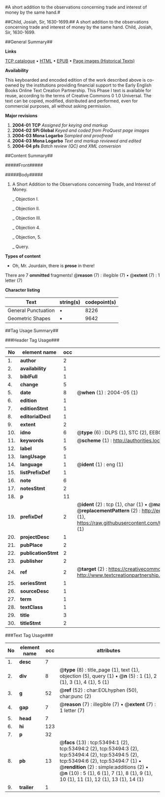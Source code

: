 #A short addition to the observations concerning trade and interest of money by the same hand.#

##Child, Josiah, Sir, 1630-1699.##
A short addition to the observations concerning trade and interest of money by the same hand.
Child, Josiah, Sir, 1630-1699.

##General Summary##

**Links**

[TCP catalogue](http://www.ota.ox.ac.uk/tcp/)  • 
[HTML](http://tei.it.ox.ac.uk/tcp/Texts-HTML/free/A32/A32837.html)  • 
[EPUB](http://tei.it.ox.ac.uk/tcp/Texts-EPUB/free/A32/A32837.epub) • 
[Page images (Historical Texts)](https://data.historicaltexts.jisc.ac.uk/view?pubId=eebo-12071868e&pageId=eebo-12071868e-53494-1)

**Availability**

This keyboarded and encoded edition of the
	       work described above is co-owned by the institutions
	       providing financial support to the Early English Books
	       Online Text Creation Partnership. This Phase I text is
	       available for reuse, according to the terms of Creative
	       Commons 0 1.0 Universal. The text can be copied,
	       modified, distributed and performed, even for
	       commercial purposes, all without asking permission.

**Major revisions**

1. __2004-01__ __TCP__ *Assigned for keying and markup*
1. __2004-02__ __SPi Global__ *Keyed and coded from ProQuest page images*
1. __2004-03__ __Mona Logarbo__ *Sampled and proofread*
1. __2004-03__ __Mona Logarbo__ *Text and markup reviewed and edited*
1. __2004-04__ __pfs__ *Batch review (QC) and XML conversion*

##Content Summary##

#####Front#####

#####Body#####

1. A Short Addition to the Observations concerning Trade, and Interest of Money.

    _ Objection I.

    _ Objection II.

    _ Objection III.

    _ Objection 4.

    _ Objection, 5.

    _ Query.

**Types of content**

  * Oh, Mr. Jourdain, there is **prose** in there!

There are 7 **ommitted** fragments! 
 @__reason__ (7) : illegible (7)  •  @__extent__ (7) : 1 letter (7)

**Character listing**


|Text|string(s)|codepoint(s)|
|---|---|---|
|General Punctuation|•|8226|
|Geometric Shapes|▪|9642|

##Tag Usage Summary##

###Header Tag Usage###

|No|element name|occ|attributes|
|---|---|---|---|
|1.|__author__|2||
|2.|__availability__|1||
|3.|__biblFull__|1||
|4.|__change__|5||
|5.|__date__|8| @__when__ (1) : 2004-05 (1)|
|6.|__edition__|1||
|7.|__editionStmt__|1||
|8.|__editorialDecl__|1||
|9.|__extent__|2||
|10.|__idno__|6| @__type__ (6) : DLPS (1), STC (2), EEBO-CITATION (1), OCLC (1), VID (1)|
|11.|__keywords__|1| @__scheme__ (1) : http://authorities.loc.gov/ (1)|
|12.|__label__|5||
|13.|__langUsage__|1||
|14.|__language__|1| @__ident__ (1) : eng (1)|
|15.|__listPrefixDef__|1||
|16.|__note__|6||
|17.|__notesStmt__|2||
|18.|__p__|11||
|19.|__prefixDef__|2| @__ident__ (2) : tcp (1), char (1)  •  @__matchPattern__ (2) : ([0-9\-]+):([0-9IVX]+) (1), (.+) (1)  •  @__replacementPattern__ (2) : http://eebo.chadwyck.com/downloadtiff?vid=$1&page=$2 (1), https://raw.githubusercontent.com/textcreationpartnership/Texts/master/tcpchars.xml#$1 (1)|
|20.|__projectDesc__|1||
|21.|__pubPlace__|2||
|22.|__publicationStmt__|2||
|23.|__publisher__|2||
|24.|__ref__|2| @__target__ (2) : https://creativecommons.org/publicdomain/zero/1.0/ (1), http://www.textcreationpartnership.org/docs/. (1)|
|25.|__seriesStmt__|1||
|26.|__sourceDesc__|1||
|27.|__term__|1||
|28.|__textClass__|1||
|29.|__title__|3||
|30.|__titleStmt__|2||


###Text Tag Usage###

|No|element name|occ|attributes|
|---|---|---|---|
|1.|__desc__|7||
|2.|__div__|8| @__type__ (8) : title_page (1), text (1), objection (5), query (1)  •  @__n__ (5) : 1 (1), 2 (1), 3 (1), 4 (1), 5 (1)|
|3.|__g__|52| @__ref__ (52) : char:EOLhyphen (50), char:punc (2)|
|4.|__gap__|7| @__reason__ (7) : illegible (7)  •  @__extent__ (7) : 1 letter (7)|
|5.|__head__|7||
|6.|__hi__|123||
|7.|__p__|32||
|8.|__pb__|13| @__facs__ (13) : tcp:53494:1 (2), tcp:53494:2 (2), tcp:53494:3 (2), tcp:53494:4 (2), tcp:53494:5 (2), tcp:53494:6 (2), tcp:53494:7 (1)  •  @__rendition__ (2) : simple:additions (2)  •  @__n__ (10) : 5 (1), 6 (1), 7 (1), 8 (1), 9 (1), 10 (1), 11 (1), 12 (1), 13 (1), 14 (1)|
|9.|__trailer__|1||

